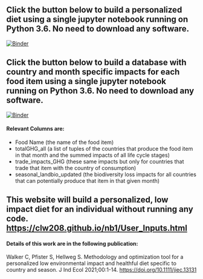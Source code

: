 ## Click the button below to build a personalized diet using a single jupyter notebook running on Python 3.6. No need to download any software.

[![Binder](https://mybinder.org/badge_logo.svg)](https://mybinder.org/v2/gh/clw208/nb1/master/?filepath=User_Inputs.ipynb)


## Click the button below to build a database with country and month specific impacts for each food item using a single jupyter notebook running on Python 3.6. No need to download any software.

[![Binder](https://mybinder.org/badge_logo.svg)](https://mybinder.org/v2/gh/clw208/nb1/master/?filepath=Build_Optimization_Database.ipynb)

#### Relevant Columns are: 
* Food Name (the name of the food item)
* totalGHG_all (a list of tuples of the countries that produce the food item in that month and the summed impacts of all life cycle stages)
* trade_impacts_GHG (these same impacts but only for countries that trade that item with the country of consumption)
* seasonal_landbio_updated (the biodiversity loss impacts for all countries that can potentially produce that item in that given month)


## This website will build a personalized, low impact diet for an individual without running any code. https://clw208.github.io/nb1/User_Inputs.html


#### Details of this work are in the following publication:
Walker C, Pfister S, Hellweg S. Methodology and optimization tool for a personalized low environmental impact and healthful diet specific to country and season. J Ind Ecol 2021;00:1-14. https://doi.org/10.1111/jiec.13131
